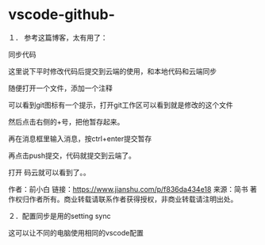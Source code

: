 # vscode-github-

１．
参考这篇博客，太有用了：　

同步代码

这里说下平时修改代码后提交到云端的使用，和本地代码和云端同步

随便打开一个文件，添加一个注释


可以看到git图标有一个提示，打开git工作区可以看到就是修改的这个文件


然后点击右侧的+号，把他暂存起来。

再在消息框里输入消息，按ctrl+enter提交暂存


再点击push提交，代码就提交到云端了。


打开 码云就可以看到了。。

作者：前小白
链接：https://www.jianshu.com/p/f836da434e18
来源：简书
著作权归作者所有。商业转载请联系作者获得授权，非商业转载请注明出处。

２．配置同步是用的setting sync

这可以让不同的电脑使用相同的vscode配置
